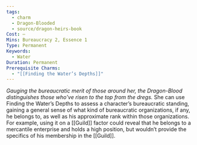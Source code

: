 ```yaml
---
tags:
  - charm
  - Dragon-Blooded
  - source/dragon-heirs-book
Cost: —
Mins: Bureaucracy 2, Essence 1
Type: Permanent
Keywords:
  - Water
Duration: Permanent
Prerequisite Charms:
  - "[[Finding the Water’s Depths]]"
---
```

*Gauging the bureaucratic merit of those around her, the Dragon-Blood distinguishes those who’ve risen to the top from the dregs.*
She can use Finding the Water’s Depths to assess a character’s bureaucratic standing, gaining a general sense of what kind of bureaucratic organizations, if any, he belongs to, as well as his approximate rank within those organizations. For example, using it on a [[Guild]] factor could reveal that he belongs to a mercantile enterprise and holds a high position, but wouldn’t provide the specifics of his membership in the [[Guild]].